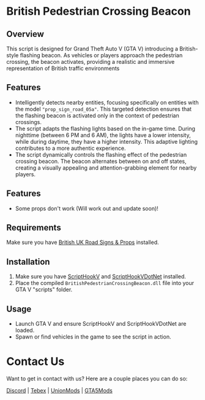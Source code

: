# British Pedestrian Crossing Beacon

## Overview

This script is designed for Grand Theft Auto V (GTA V) introducing a British-style flashing beacon. As vehicles or players approach the pedestrian crossing, the beacon activates, providing a realistic and immersive representation of British traffic environments

## Features

- Intelligently detects nearby entities, focusing specifically on entities with the model `"prop_sign_road_05a"`. This targeted detection ensures that the flashing beacon is activated only in the context of pedestrian crossings.
- The script adapts the flashing lights based on the in-game time. During nighttime (between 6 PM and 6 AM), the lights have a lower intensity, while during daytime, they have a higher intensity. This adaptive lighting contributes to a more authentic experience.
- The script dynamically controls the flashing effect of the pedestrian crossing beacon. The beacon alternates between on and off states, creating a visually appealing and attention-grabbing element for nearby players.


## Features
- Some props don't work (Will work out and update soon)!

## Requirements
Make sure you have [British UK Road Signs & Props](https://www.gta5-mods.com/misc/united-kingdom-road-signs) installed.

## Installation

1. Make sure you have [ScriptHookV](http://www.dev-c.com/gtav/scripthookv/) and [ScriptHookVDotNet](https://github.com/crosire/scripthookvdotnet/releases) installed.
2. Place the compiled `BritishPedestrianCrossingBeacon.dll` file into your GTA V "scripts" folder.

## Usage

- Launch GTA V and ensure ScriptHookV and ScriptHookVDotNet are loaded.
- Spawn or find vehicles in the game to see the script in action.

# Contact Us

Want to get in contact with us? Here are a couple places you can do so:

[Discord](https://discord.gg/tKQgdQuJYF) | [Tebex](https://skyhigh-modifications.tebex.io/) | [UnionMods](https://unionmods.com/viewauthor?author=592) | [GTA5Mods](https://www.gta5-mods.com/users/BerkshireMods)
